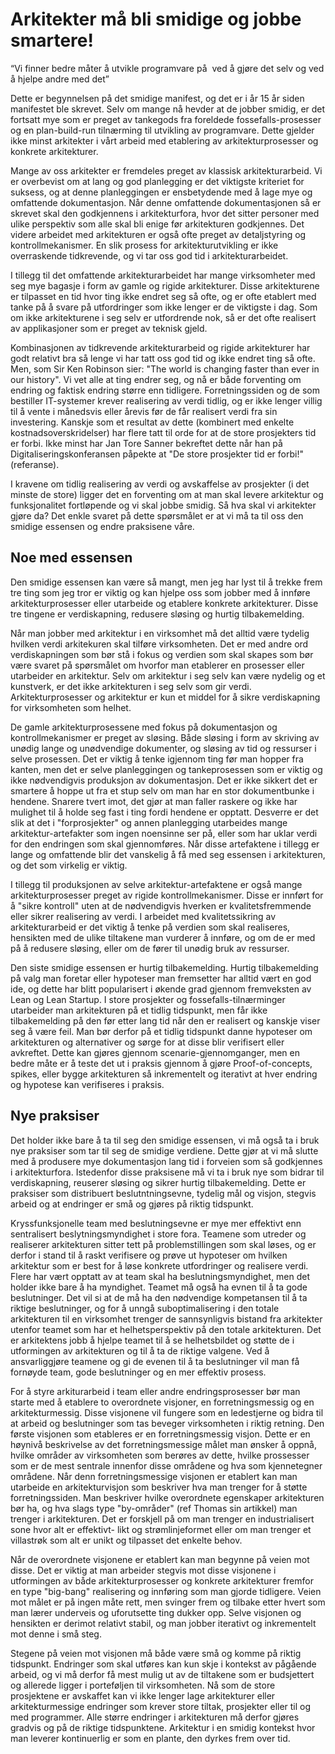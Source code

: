 # Arkitekter må bli smidige og jobbe smartere!

“Vi finner bedre måter å utvikle programvare på 
ved å gjøre det selv og ved å hjelpe andre med det”

Dette er begynnelsen på det smidige manifest, og det er i år 15 år siden manifestet ble skrevet. Selv om mange nå hevder at de jobber smidig, er det fortsatt mye som er preget av tankegods fra foreldede fossefalls-prosesser og en plan-build-run tilnærming til utvikling av programvare. Dette gjelder ikke minst arkitekter i vårt arbeid med etablering av arkitekturprosesser og konkrete arkitekturer.

Mange av oss arkitekter er fremdeles preget av klassisk arkitekturarbeid. Vi er overbevist om at lang og god planlegging er det viktigste kriteriet for suksess, og at denne planleggingen er ensbetydende med å lage mye og omfattende dokumentasjon. Når denne omfattende dokumentasjonen så er skrevet skal den godkjennens i arkitekturfora, hvor det sitter personer med ulike perspektiv som alle skal bli enige før arkitekturen godkjennes. Det videre arbeidet med arkitekturen er også ofte preget av detaljstyring og kontrollmekanismer. En slik prosess for arkitekturutvikling er ikke overraskende tidkrevende, og vi tar oss god tid i arkitekturarbeidet.

I tillegg til det omfattende arkitekturarbeidet har mange virksomheter med seg mye bagasje i form av gamle og rigide arkitekturer. Disse arkitekturene er tilpasset en tid hvor ting ikke endret seg så ofte, og er ofte etablert med tanke på å svare på utfordringer som ikke lenger er de viktigste i dag. Som om ikke arkitekturene i seg selv er utfordrende nok, så er det ofte realisert av applikasjoner som er preget av teknisk gjeld.

Kombinasjonen av tidkrevende arkitekturarbeid og rigide arkitekturer har godt relativt bra så lenge vi har tatt oss god tid og ikke endret ting så ofte. Men, som Sir Ken Robinson sier: "The world is changing faster than ever in our history". Vi vet alle at ting endrer seg, og nå er både forventing om endring og faktisk endring større enn tidligere. Forretningssiden og de som bestiller IT-systemer krever realisering av verdi tidlig, og er ikke lenger villig til å vente i månedsvis eller årevis før de får realisert verdi fra sin investering. Kanskje som et resultat av dette (kombinert med enkelte kostnadsoverskridelser) har flere tatt til orde for at de store prosjekters tid er forbi. Ikke minst har Jan Tore Sanner bekreftet dette når han på Digitaliseringskonferansen påpekte at "De store prosjekter tid er forbi!" (referanse).

I kravene om tidlig realisering av verdi og avskaffelse av prosjekter (i det minste de store) ligger det en forventing om at man skal levere arkitektur og funksjonalitet fortløpende og vi skal jobbe smidig. Så hva skal vi arkitekter gjøre da? Det enkle svaret på dette spørsmålet er at vi må ta til oss den smidige essensen og endre praksisene våre.

## Noe med essensen
Den smidige essensen kan være så mangt, men jeg har lyst til å trekke frem tre ting som jeg tror er viktig og kan hjelpe oss som jobber med å innføre arkitekturprosesser eller utarbeide og etablere konkrete arkitekturer. Disse tre tingene er verdiskapning, redusere sløsing og hurtig tilbakemelding.

Når man jobber med arkitektur i en virksomhet må det alltid være tydelig hvilken verdi arkitekuren skal tilføre virksomheten. Det er med andre ord verdiskapningen som bør stå i fokus og verdien som skal skapes som bør være svaret på spørsmålet om hvorfor man etablerer en prosesser eller utarbeider en arkitektur. Selv om arkitektur i seg selv kan være nydelig og et kunstverk, er det ikke arkitekturen i seg selv som gir verdi. Arkitekturprosesser og arkitektur er kun et middel for å sikre verdiskapning for virksomheten som helhet.

De gamle arkitekturprosessene med fokus på dokumentasjon og kontrollmekanismer er preget av sløsing. Både sløsing i form av skriving av unødig lange og unødvendige dokumenter, og sløsing av tid og ressurser i selve prosessen. Det er viktig å tenke igjennom ting før man hopper fra kanten, men det er selve planleggingen og tankeprosessen som er viktig og ikke nødvendigvis produksjon av dokumentasjon. Det er ikke sikkert det er smartere å hoppe ut fra et stup selv om man har en stor dokumentbunke i hendene. Snarere tvert imot, det gjør at man faller raskere og ikke har mulighet til å holde seg fast i ting fordi hendene er opptatt. Desverre er det slik at det i "forprosjekter" og annen planlegging utarbeides mange arkitektur-artefakter som ingen noensinne ser på, eller som har uklar verdi for den endringen som skal gjennomføres. Når disse artefaktene i tillegg er lange og omfattende blir det vanskelig å få med seg essensen i arkitekturen, og det som virkelig er viktig.

I tillegg til produksjonen av selve arkitektur-artefaktene er også mange arkitekturprosesser preget av rigide kontrollmekanismer. Disse er innført for å "sikre kontroll" uten at de nødvendigvis hverken er kvalitetsfremmende eller sikrer realisering av verdi. I arbeidet med kvalitetssikring av arkitekturarbeid er det viktig å tenke på verdien som skal realiseres, hensikten med de ulike tiltakene man vurderer å innføre, og om de er med på å redusere sløsing, eller om de fører til unødig bruk av ressurser.

Den siste smidige essensen er hurtig tilbakemelding. Hurtig tilbakemelding på valg man foretar eller hypoteser man fremsetter har alltid vært en god ide, og dette har blitt popularisert i økende grad gjennom fremveksten av Lean og Lean Startup. I store prosjekter og fossefalls-tilnærminger utarbeider man arkitekturen på et tidlig tidspunkt, men får ikke tilbakemelding på den før etter lang tid når den er realisert og kanskje viser seg å være feil. Man bør derfor på et tidlig tidspunkt danne hypoteser om arkitekturen og alternativer og sørge for at disse blir verifisert eller avkreftet. Dette kan gjøres gjennom scenarie-gjennomganger, men en bedre måte er å teste det ut i praksis gjennom å gjøre Proof-of-concepts, spikes, eller bygge arkitekturen så inkrementelt og iterativt at hver endring og hypotese kan verifiseres i praksis.

## Nye praksiser
Det holder ikke bare å ta til seg den smidige essensen, vi må også ta i bruk nye praksiser som tar til seg de smidige verdiene. Dette gjør at vi må slutte med å produsere mye dokumentasjon lang tid i forveien som så godkjennes i arkitekturfora. Istedenfor disse praksisene må vi ta i bruk nye som bidrar til verdiskapning, reuserer sløsing og sikrer hurtig tilbakemelding. Dette er praksiser som distribuert beslutntningsevne, tydelig mål og visjon, stegvis arbeid og at endringer er små og gjøres på riktig tidspunkt.

Kryssfunksjonelle team med beslutningsevne er mye mer effektivt enn sentralisert beslytningsmyndighet i store fora. Teamene som utreder og realiserer arkitekturen sitter tett på problemstillingen som skal løses, og er derfor i stand til å raskt verifisere og prøve ut hypoteser om hvilken arkitektur som er best for å løse konkrete utfordringer og realisere verdi. Flere har vært opptatt av at team skal ha beslutningsmyndighet, men det holder ikke bare å ha myndighet. Teamet må også ha evnen til å ta gode beslutninger. Det vil si at de må ha den nødvendige kompetansen til å ta riktige beslutninger, og for å unngå suboptimalisering i den totale arkitekturen til en virksomhet trenger de sannsynligvis bistand fra arkitekter utenfor teamet som har et helhetsperspektiv på den totale arkitekturen. Det er arkitektens jobb å hjelpe teamet til å se helhetsbildet og støtte de i utformingen av arkitekturen og til å ta de riktige valgene. Ved å ansvarliggjøre teamene og gi de evenen til å ta beslutninger vil man få fornøyde team, gode beslutninger og en mer effektiv prosess.

For å styre arkiturarbeid i team eller andre endringsprosesser bør man starte med å etablere to overordnete visjoner, en forretningsmessig og en arkitekturmessig. Disse visjonene vil fungere som en ledestjerne og bidra til at arbeid og beslutninger som tas beveger virksomheten i riktig retning. Den første visjonen som etableres er en forretningsmessig visjon. Dette er en høynivå beskrivelse av det forretningsmessige målet man ønsker å oppnå, hvilke områder av virksomheten som berøres av dette, hvilke prossesser som er de mest sentrale innenfor disse områdene og hva som kjennetegner områdene. Når denn forretningsmessige visjonen er etablert kan man utarbeide en arkitekturvisjon som beskriver hva man trenger for å støtte forretningssiden. Man beskriver hvilke overordnete egenskaper arkitekturen bør ha, og hva slags type "by-områder" (ref Thomas sin artikkel) man trenger i arkitekturen. Det er forskjell på om man trenger en industrialisert sone hvor alt er effektivt- likt og strømlinjeformet eller om man trenger et villastrøk som alt er unikt og tilpasset det enkelte behov.

Når de overordnete visjonene er etablert kan man begynne på veien mot disse. Det er viktig at man arbeider stegvis mot disse visjonene i utformingen av både arkitekturprosesser og konkrete arkitekturer fremfor en type "big-bang" realisering og innføring som man gjorde tidligere. Veien mot målet er på ingen måte rett, men svinger frem og tilbake etter hvert som man lærer underveis og uforutsette ting dukker opp. Selve visjonen og hensikten er derimot relativt stabil, og man jobber iterativt og inkrementelt mot denne i små steg.

Stegene på veien mot visjonen må både være små og komme på riktig tidspunkt. Endringer som skal utføres kan kun skje i kontekst av pågående arbeid, og vi må derfor få mest mulig ut av de tiltakene som er budsjettert og allerede ligger i porteføljen til virksomheten. Nå som de store prosjektene er avskaffet kan vi ikke lenger lage arkitekturer eller arkitekturmessige endringer som krever store tiltak, prosjekter eller til og med programmer. Alle større endringer i arkitekturen må derfor gjøres gradvis og på de riktige tidspunktene. Arkitektur i en smidig kontekst hvor man leverer kontinuerlig er som en plante, den dyrkes frem over tid.
